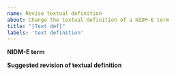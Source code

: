 ```yaml
---
name: Revise textual definition
about: Change the textual definition of a NIDM-E term
title: "[Text def]"
labels: 'text definition'
---
```


**NIDM-E term**


**Suggested revision of textual definition**




